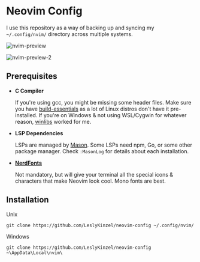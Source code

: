 # Neovim Config

I use this repository as a way of backing up and syncing my `~/.config/nvim/` directory across multiple systems.

![nvim-preview](https://github.com/user-attachments/assets/d0de6ab3-cdb7-464f-947c-07ab4da1a4ed)

![nvim-preview-2](https://github.com/user-attachments/assets/dc873b83-0075-4100-bb8c-dc4e5b663dfe)

## Prerequisites

- **C Compiler**

    If you're using gcc, you might be missing some header files. Make sure you have [build-essentials](https://linuxize.com/post/how-to-install-gcc-on-ubuntu-20-04/) as a lot of Linux distros don't have it pre-installed.
    If you're on Windows & not using WSL/Cygwin for whatever reason, [winlibs](https://www.winlibs.com/#download-release) worked for me.

- **LSP Dependencies**

    LSPs are managed by [Mason](https://github.com/williamboman/mason.nvim). Some LSPs need npm, Go, or some other package manager. Check `:MasonLog` for details about each installation.

- [**NerdFonts**](https://www.nerdfonts.com/)
    
    Not mandatory, but will give your terminal all the special icons & characters that make Neovim look cool. Mono fonts are best.

## Installation

Unix
```
git clone https://github.com/LeslyKinzel/neovim-config ~/.config/nvim/
```

Windows
```
git clone https://github.com/LeslyKinzel/neovim-config ~\AppData\Local\nvim\
```
